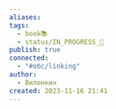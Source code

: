 ```yaml
---
aliases: 
tags:
  - book📚
  - status/IN_PROGRESS_🌿
publish: true
connected:
  - "#обс/linking"
author:
  - Виленкин
created: 2023-11-16 21:41
---
```




